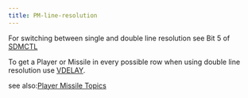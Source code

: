 ```yaml
---
title: PM-line-resolution
---
```

For switching between single and double line resolution see Bit 5 of [SDMCTL](../SDMCTL/index.md)  
  
To get a Player or Missile in every possible row when using double line resolution use [VDELAY](../VDELAY/index.md).  
  
see also:[Player Missile Topics](../Pm_topics/index.md)  
